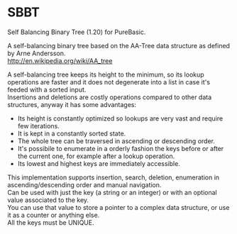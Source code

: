 # SBBT
 Self Balancing Binary Tree (1.20) for PureBasic.
 
A self-balancing binary tree based on the AA-Tree data structure as defined by Arne Andersson.<br>
http://en.wikipedia.org/wiki/AA_tree<br>

A self-balancing tree keeps its height to the minimum, so its lookup operations are faster and it does not degenerate into a list in case it's feeded with a sorted input.<br>
Insertions and deletions are costly operations compared to other data structures, anyway it has some advantages:<br>

- Its height is constantly optimized so lookups are very vast and require few iterations.<br>
-  It is kept in a constantly sorted state.<br>
- The whole tree can be traversed in ascending or descending order.<br>
- It's possibile to enumerate in a orderly fashion the keys before or after the current one, for example after a lookup operation.<br>
- Its lowest and highest keys are immediately accessible.<br>

This implementation supports insertion, search, deletion, enumeration in ascending/descending order and manual navigation. <br>
Can be used with just the key (a string or an integer) or with an optional value associated to the key.<br>
You can use that value to store a pointer to a complex data structure, or use it as a counter or anything else.<br>
All the keys must be UNIQUE.<br>

